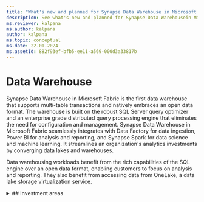 ```yaml
---
title: "What's new and planned for Synapse Data Warehouse in Microsoft Fabric"
description: See what's new and planned for Synapse Data Warehousein Microsoft Fabric. Fabric Data Warehouse release plans or roadmap.
ms.reviewer: kalpana
ms.author: kalpana
author: kalpana
ms.topic: conceptual
ms.date: 22-01-2024 
ms.assetId: 882f93ef-bfb5-ee11-a569-000d3a33817b
---
```


  
# Data Warehouse

Synapse Data Warehouse in Microsoft Fabric is the first data warehouse that supports multi-table transactions and natively embraces an open data format. The warehouse is built on the robust SQL Server query optimizer and an enterprise grade distributed query processing engine that eliminates the need for configuration and management. Synapse Data Warehouse in Microsoft Fabric seamlessly integrates with Data Factory for data ingestion, Power BI for analysis and reporting, and Synapse Spark for data science and machine learning. It streamlines an organization's analytics investments by converging data lakes and warehouses.

Data warehousing workloads benefit from the rich capabilities of the SQL engine over an open data format, enabling customers to focus on analysis and reporting. They also benefit from accessing data from OneLake, a data lake storage virtualization service.
<details><summary>## Investment areas</summary>

|     **Feature**      | **Estimated release timeline** |    
|:-------------------| :------------------------------:|  
|[Create zero copy table clones in warehouse UI](#Create-zero)|2024-11-21T18:30:00Z|
|[Data warehouse REST APIs](#Data-warehouse)|2024-01-30T18:30:00Z|</details>

### <a name="Create-zero"></a>Create zero copy table clones in warehouse UI
**Create zero copy table clones in warehouse UI: 2024-11-21T18:30:00Z**

Building upon the T-SQL table clone command, citizen developers can create zero
copy table clones using the Warehouse UI with a single click.



### <a name="Data-warehouse"></a>Data warehouse REST APIs
**Data warehouse REST APIs: 2024-01-30T18:30:00Z**

The lakehouse will support 3-part naming convention. It enables you to add
schemas to your lakehouses, which is consistent with the current warehouse
experience.


